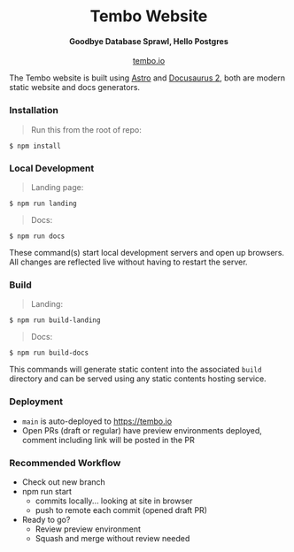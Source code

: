 <h1 align='center'>Tembo Website</h1>
<h4 align='center'>Goodbye Database Sprawl, Hello Postgres</h4>
<div align='center'>
<a href='https:tembo.io' target='_blank'>tembo.io</a>
</div>

The Tembo website is built using [Astro](https://astro.build) and [Docusaurus 2](https://docusaurus.io/), both are modern static website and docs generators.

### Installation

> Run this from the root of repo:

```
$ npm install
```

### Local Development

> Landing page:

```
$ npm run landing
```

> Docs:

```
$ npm run docs
```

These command(s) start local development servers and open up browsers. All changes are reflected live without having to restart the server.

### Build

> Landing:

```
$ npm run build-landing
```

> Docs:

```
$ npm run build-docs
```

This commands will generate static content into the associated `build` directory and can be served using any static contents hosting service.

### Deployment

- `main` is auto-deployed to https://tembo.io
- Open PRs (draft or regular) have preview environments deployed, comment including link will be posted in the PR

### Recommended Workflow

- Check out new branch
- npm run start
  - commits locally... looking at site in browser
  - push to remote each commit (opened draft PR)
- Ready to go?
  - Review preview environment
  - Squash and merge without review needed
